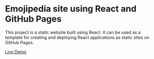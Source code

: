 # Emojipedia site using React and GitHub Pages

This project is a static website built using React. It can be used as a template for creating and deploying React applications as static sites on GitHub Pages.



[Live Demo](https://saumya4321.github.io/react-static-website/)
